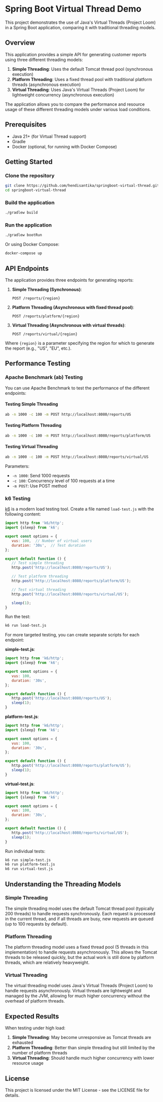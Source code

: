 # Spring Boot Virtual Thread Demo

This project demonstrates the use of Java's Virtual Threads (Project Loom) in a Spring Boot application, comparing it
with traditional threading models.

## Overview

This application provides a simple API for generating customer reports using three different threading models:

1. **Simple Threading**: Uses the default Tomcat thread pool (synchronous execution)
2. **Platform Threading**: Uses a fixed thread pool with traditional platform threads (asynchronous execution)
3. **Virtual Threading**: Uses Java's Virtual Threads (Project Loom) for lightweight concurrency (asynchronous
   execution)

The application allows you to compare the performance and resource usage of these different threading models under
various load conditions.

## Prerequisites

- Java 21+ (for Virtual Thread support)
- Gradle
- Docker (optional, for running with Docker Compose)

## Getting Started

### Clone the repository

```bash
git clone https://github.com/hendisantika/springboot-virtual-thread.git
cd springboot-virtual-thread
```

### Build the application

```bash
./gradlew build
```

### Run the application

```bash
./gradlew bootRun
```

Or using Docker Compose:

```bash
docker-compose up
```

## API Endpoints

The application provides three endpoints for generating reports:

1. **Simple Threading (Synchronous)**:
   ```
   POST /reports/{region}
   ```

2. **Platform Threading (Asynchronous with fixed thread pool)**:
   ```
   POST /reports/platform/{region}
   ```

3. **Virtual Threading (Asynchronous with virtual threads)**:
   ```
   POST /reports/virtual/{region}
   ```

Where `{region}` is a parameter specifying the region for which to generate the report (e.g., "US", "EU", etc.).

## Performance Testing

### Apache Benchmark (ab) Testing

You can use Apache Benchmark to test the performance of the different endpoints:

#### Testing Simple Threading

```bash
ab -n 1000 -c 100 -m POST http://localhost:8080/reports/US
```

#### Testing Platform Threading

```bash
ab -n 1000 -c 100 -m POST http://localhost:8080/reports/platform/US
```

#### Testing Virtual Threading

```bash
ab -n 1000 -c 100 -m POST http://localhost:8080/reports/virtual/US
```

Parameters:

- `-n 1000`: Send 1000 requests
- `-c 100`: Concurrency level of 100 requests at a time
- `-m POST`: Use POST method

### k6 Testing

[k6](https://k6.io/) is a modern load testing tool. Create a file named `load-test.js` with the following content:

```javascript
import http from 'k6/http';
import {sleep} from 'k6';

export const options = {
   vus: 100,  // Number of virtual users
   duration: '30s',  // Test duration
};

export default function () {
   // Test simple threading
   http.post('http://localhost:8080/reports/US');

   // Test platform threading
   http.post('http://localhost:8080/reports/platform/US');

   // Test virtual threading
   http.post('http://localhost:8080/reports/virtual/US');

   sleep(1);
}
```

Run the test:

```bash
k6 run load-test.js
```

For more targeted testing, you can create separate scripts for each endpoint:

**simple-test.js**:

```javascript
import http from 'k6/http';
import {sleep} from 'k6';

export const options = {
   vus: 100,
   duration: '30s',
};

export default function () {
   http.post('http://localhost:8080/reports/US');
   sleep(1);
}
```

**platform-test.js**:

```javascript
import http from 'k6/http';
import {sleep} from 'k6';

export const options = {
   vus: 100,
   duration: '30s',
};

export default function () {
   http.post('http://localhost:8080/reports/platform/US');
   sleep(1);
}
```

**virtual-test.js**:

```javascript
import http from 'k6/http';
import {sleep} from 'k6';

export const options = {
   vus: 100,
   duration: '30s',
};

export default function () {
   http.post('http://localhost:8080/reports/virtual/US');
   sleep(1);
}
```

Run individual tests:

```bash
k6 run simple-test.js
k6 run platform-test.js
k6 run virtual-test.js
```

## Understanding the Threading Models

### Simple Threading

The simple threading model uses the default Tomcat thread pool (typically 200 threads) to handle requests synchronously.
Each request is processed in the current thread, and if all threads are busy, new requests are queued (up to 100
requests by default).

### Platform Threading

The platform threading model uses a fixed thread pool (5 threads in this implementation) to handle requests
asynchronously. This allows the Tomcat threads to be released quickly, but the actual work is still done by platform
threads, which are relatively heavyweight.

### Virtual Threading

The virtual threading model uses Java's Virtual Threads (Project Loom) to handle requests asynchronously. Virtual
threads are lightweight and managed by the JVM, allowing for much higher concurrency without the overhead of platform
threads.

## Expected Results

When testing under high load:

1. **Simple Threading**: May become unresponsive as Tomcat threads are exhausted
2. **Platform Threading**: Better than simple threading but still limited by the number of platform threads
3. **Virtual Threading**: Should handle much higher concurrency with lower resource usage

## License

This project is licensed under the MIT License - see the LICENSE file for details.